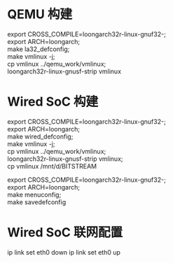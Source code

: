 # QEMU 构建
export CROSS_COMPILE=loongarch32r-linux-gnuf32-; \
export ARCH=loongarch; \
make la32_defconfig; \
make vmlinux -j; \
cp vmlinux ../qemu_work/vmlinux; \
loongarch32r-linux-gnusf-strip vmlinux

# Wired SoC 构建
export CROSS_COMPILE=loongarch32r-linux-gnuf32-; \
export ARCH=loongarch; \
make wired_defconfig; \
make vmlinux -j; \
cp vmlinux ../qemu_work/vmlinux; \
loongarch32r-linux-gnusf-strip vmlinux; \
cp vmlinux /mnt/d/BITSTREAM

export CROSS_COMPILE=loongarch32r-linux-gnuf32-; \
export ARCH=loongarch; \
make menuconfig; \
make savedefconfig

# Wired SoC 联网配置
ip link set eth0 down
ip link set eth0 up